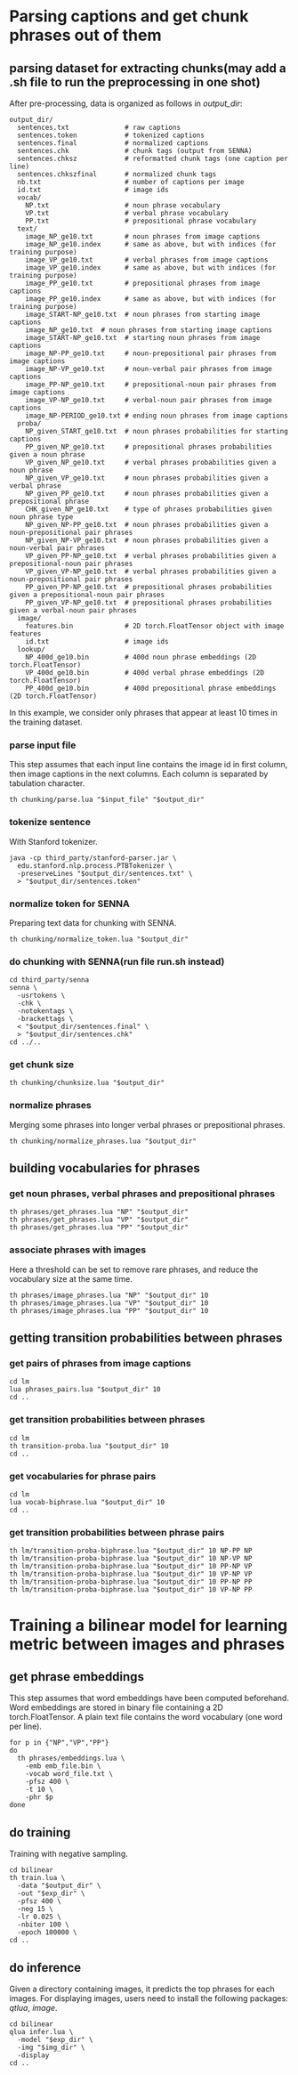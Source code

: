 # Parsing captions and get chunk phrases out of them
## parsing dataset for extracting chunks(may add a .sh file to run the preprocessing in one shot)

After pre-processing, data is organized as follows in _output_dir_:
```
output_dir/
  sentences.txt              # raw captions
  sentences.token            # tokenized captions
  sentences.final            # normalized captions
  sentences.chk              # chunk tags (output from SENNA)
  sentences.chksz            # reformatted chunk tags (one caption per line)
  sentences.chkszfinal       # normalized chunk tags
  nb.txt                     # number of captions per image
  id.txt                     # image ids
  vocab/
    NP.txt                   # noun phrase vocabulary
    VP.txt                   # verbal phrase vocabulary
    PP.txt                   # prepositional phrase vocabulary
  text/
    image_NP_ge10.txt        # noun phrases from image captions
    image_NP_ge10.index      # same as above, but with indices (for training purpose)
    image_VP_ge10.txt        # verbal phrases from image captions
    image_VP_ge10.index      # same as above, but with indices (for training purpose)
    image_PP_ge10.txt        # prepositional phrases from image captions
    image_PP_ge10.index      # same as above, but with indices (for training purpose)
    image_START-NP_ge10.txt  # noun phrases from starting image captions
    image_NP_ge10.txt  # noun phrases from starting image captions
    image_START-NP_ge10.txt  # starting noun phrases from image captions
    image_NP-PP_ge10.txt     # noun-prepositional pair phrases from image captions
    image_NP-VP_ge10.txt     # noun-verbal pair phrases from image captions
    image_PP-NP_ge10.txt     # prepositional-noun pair phrases from image captions
    image_VP-NP_ge10.txt     # verbal-noun pair phrases from image captions
    image_NP-PERIOD_ge10.txt # ending noun phrases from image captions
  proba/
    NP_given_START_ge10.txt  # noun phrases probabilities for starting captions
    PP_given_NP_ge10.txt     # prepositional phrases probabilities given a noun phrase
    VP_given_NP_ge10.txt     # verbal phrases probabilities given a noun phrase
    NP_given_VP_ge10.txt     # noun phrases probabilities given a verbal phrase
    NP_given_PP_ge10.txt     # noun phrases probabilities given a prepositional phrase
    CHK_given_NP_ge10.txt    # type of phrases probabilities given noun phrase type
    NP_given_NP-PP_ge10.txt  # noun phrases probabilities given a noun-prepositional pair phrases
    NP_given_NP-VP_ge10.txt  # noun phrases probabilities given a noun-verbal pair phrases
    VP_given_PP-NP_ge10.txt  # verbal phrases probabilities given a prepositional-noun pair phrases
    VP_given_VP-NP_ge10.txt  # verbal phrases probabilities given a noun-prepositional pair phrases
    PP_given_PP-NP_ge10.txt  # prepositional phrases probabilities given a prepositional-noun pair phrases
    PP_given_VP-NP_ge10.txt  # prepositional phrases probabilities given a verbal-noun pair phrases
  image/
    features.bin             # 2D torch.FloatTensor object with image features
    id.txt                   # image ids
  lookup/
    NP_400d_ge10.bin         # 400d noun phrase embeddings (2D torch.FloatTensor)
    VP_400d_ge10.bin         # 400d verbal phrase embeddings (2D torch.FloatTensor)
    PP_400d_ge10.bin         # 400d prepositional phrase embeddings (2D torch.FloatTensor)
```
In this example, we consider only phrases that appear at least 10 times in the
training dataset.

### parse input file
This step assumes that each input line contains the image id in first column,
then image captions in the next columns. Each column is separated by tabulation
character.
```
th chunking/parse.lua "$input_file" "$output_dir"
```

### tokenize sentence
With Stanford tokenizer.
```
java -cp third_party/stanford-parser.jar \
  edu.stanford.nlp.process.PTBTokenizer \
  -preserveLines "$output_dir/sentences.txt" \
  > "$output_dir/sentences.token"
```

### normalize token for SENNA
Preparing text data for chunking with SENNA.
```
th chunking/normalize_token.lua "$output_dir"
```

### do chunking with SENNA(run file run.sh instead)
```
cd third_party/senna
senna \
  -usrtokens \
  -chk \
  -notokentags \
  -brackettags \
  < "$output_dir/sentences.final" \
  > "$output_dir/sentences.chk"
cd ../..
```

### get chunk size
```
th chunking/chunksize.lua "$output_dir"
```

### normalize phrases
Merging some phrases into longer verbal phrases or prepositional phrases.
```
th chunking/normalize_phrases.lua "$output_dir"
```

## building vocabularies for phrases

### get noun phrases, verbal phrases and prepositional phrases
```
th phrases/get_phrases.lua "NP" "$output_dir"
th phrases/get_phrases.lua "VP" "$output_dir"
th phrases/get_phrases.lua "PP" "$output_dir"
```

### associate phrases with images
Here a threshold can be set to remove rare phrases, and reduce the vocabulary
size at the same time.
```
th phrases/image_phrases.lua "NP" "$output_dir" 10
th phrases/image_phrases.lua "VP" "$output_dir" 10
th phrases/image_phrases.lua "PP" "$output_dir" 10
```


## getting transition probabilities between phrases

### get pairs of phrases from image captions
```
cd lm
lua phrases_pairs.lua "$output_dir" 10
cd ..
```

### get transition probabilities between phrases
```
cd lm
th transition-proba.lua "$output_dir" 10
cd ..
```

### get vocabularies for phrase pairs
```
cd lm
lua vocab-biphrase.lua "$output_dir" 10
cd ..
```

### get transition probabilities between phrase pairs
```
th lm/transition-proba-biphrase.lua "$output_dir" 10 NP-PP NP
th lm/transition-proba-biphrase.lua "$output_dir" 10 NP-VP NP
th lm/transition-proba-biphrase.lua "$output_dir" 10 PP-NP VP
th lm/transition-proba-biphrase.lua "$output_dir" 10 VP-NP VP
th lm/transition-proba-biphrase.lua "$output_dir" 10 PP-NP PP
th lm/transition-proba-biphrase.lua "$output_dir" 10 VP-NP PP

```

# Training a bilinear model for learning metric between images and phrases

## get phrase embeddings
This step assumes that word embeddings have been computed beforehand.
Word embeddings are stored in binary file containing a 2D torch.FloatTensor.
A plain text file contains the word vocabulary (one word per line).
```
for p in {"NP","VP","PP"}
do
  th phrases/embeddings.lua \
    -emb emb_file.bin \
    -vocab word_file.txt \
    -pfsz 400 \
    -t 10 \
    -phr $p
done
```

## do training
Training with negative sampling.
```
cd bilinear
th train.lua \
  -data "$output_dir" \
  -out "$exp_dir" \
  -pfsz 400 \
  -neg 15 \
  -lr 0.025 \
  -nbiter 100 \
  -epoch 100000 \
cd ..
```

## do inference
Given a directory containing images, it predicts the top phrases for each images.
For displaying images, users need to install the following packages: _qtlua_, _image_.
```
cd bilinear
qlua infer.lua \
  -model "$exp_dir" \
  -img "$img_dir" \
  -display
cd ..
```

